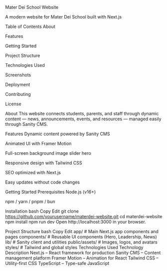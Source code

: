 Mater Dei School Website

A modern website for Mater Dei School built with Next.js

Table of Contents
About

Features

Getting Started

Project Structure

Technologies Used

Screenshots

Deployment

Contributing

License

About
This website connects students, parents, and staff through dynamic content — news, announcements, events, and resources — managed easily through Sanity CMS.

Features
Dynamic content powered by Sanity CMS

Animated UI with Framer Motion

Full-screen background image slider hero

Responsive design with Tailwind CSS

SEO optimized with Next.js

Easy updates without code changes

Getting Started
Prerequisites
Node.js (v16+)

npm / yarn / pnpm / bun

Installation
bash
Copy
Edit
git clone https://github.com/yourusername/materdei-website.git
cd materdei-website
npm install
npm run dev
Open http://localhost:3000 in your browser.

Project Structure
bash
Copy
Edit
app/               # Main Next.js app components and pages
components/        # Reusable UI components (Hero, Leadership, News)
lib/               # Sanity client and utilities
public/assets/     # Images, logos, and avatars
styles/            # Tailwind and global styles
Technologies Used
Technology	Description
Next.js – React framework for production
Sanity CMS – Content management platform
Framer Motion – Animation for React
Tailwind CSS – Utility-first CSS
TypeScript – Type-safe JavaScript
